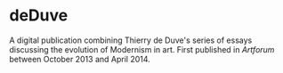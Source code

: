 # deDuve

A digital publication combining Thierry de Duve's series of essays discussing the evolution of Modernism in art. First published in _Artforum_ between October 2013 and April 2014.
